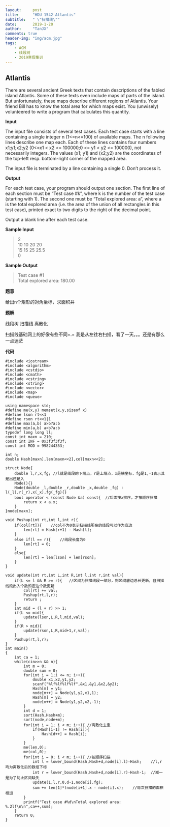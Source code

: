```yaml
---
layout:     post
title:      "HDU 1542 Atlantis"
subtitle:   " \"扫描线\""
date:       2019-1-20
author:     "TanJX"
comments: true
header-img: "img/acm.jpg"
tags:
    - ACM
    - 线段树
    - 2019寒假集训
---
```


## Atlantis

There are several ancient Greek texts that contain descriptions of the fabled island Atlantis. Some of these texts even include maps of parts of the island. But unfortunately, these maps describe different regions of Atlantis. Your friend Bill has to know the total area for which maps exist. You (unwisely) volunteered to write a program that calculates this quantity. 

**Input**

The input file consists of several test cases. Each test case starts with a line containing a single integer n (1<=n<=100) of available maps. The n following lines describe one map each. Each of these lines contains four numbers x1;y1;x2;y2 (0<=x1 < x2 <= 100000;0 <= y1 < y2 <= 100000), not necessarily integers. The values (x1; y1) and (x2;y2) are the coordinates of the top-left resp. bottom-right corner of the mapped area. 

The input file is terminated by a line containing a single 0. Don’t process it.

**Output**

For each test case, your program should output one section. The first line of each section must be “Test case #k”, where k is the number of the test case (starting with 1). The second one must be “Total explored area: a”, where a is the total explored area (i.e. the area of the union of all rectangles in this test case), printed exact to two digits to the right of the decimal point. 

Output a blank line after each test case. 

**Sample Input**

>2<br>
10 10 20 20<br>
15 15 25 25.5<br>
0<br>

**Sample Output**

>Test case #1<br>
Total explored area: 180.00 <br>

**题意**

给出n个矩形的对角坐标，求面积并

**题解**

线段树 扫描线 离散化 

扫描线基础网上的好像有些不同=.=  我是从左往右扫描，看了一天。。。还是有那么一点迷茫

**代码**

```
#include <iostream>
#include <algorithm>
#include <cstdio>
#include <cmath>
#include <cstring>
#include <string>
#include <vector>
#include <map>
#include <queue>

using namespace std;
#define me(x,y) memset(x,y,sizeof x)
#define lson rt<<1
#define rson rt<<1|1
#define max(a,b) a>b?a:b
#define min(a,b) a<b?a:b
typedef long long ll;
const int maxn = 210;
const int INF = 0x3f3f3f3f;
const int MOD = 998244353;

int n;
double Hash[maxn],len[maxn<<2],col[maxn<<2];

struct Node{
    double l,r,x,fg; //l就是线段的下端点，r是上端点，x是横坐标，fg是1,-1表示其是出还是入
    Node(){}
    Node(double _l,double _r,double _x,double _fg) : l(_l),r(_r),x(_x),fg(_fg){}
    bool operator < (const Node &a) const{  //后面按x排序，才按顺序扫描
        return x < a.x;
    }
}node[maxn];

void Pushup(int rt,int l,int r){
    if(col[rt]){    //col不为0表示扫描线所在的线段可以作为底边
        len[rt] = Hash[r+1] - Hash[l];
    }
    else if(l == r){    //线段长度为0
        len[rt] = 0;
    }
    else{
        len[rt] = len[lson] + len[rson];
    }
}

void update(int rt,int L,int R,int l,int r,int val){
    if(L <= l && R >= r){   //区间为扫描线段一部分，则区间底边总长更新，且扫描线段出入个数即底边个数更新
        col[rt] += val;
        Pushup(rt,l,r);
        return ;
    }
    int mid = (l + r) >> 1;
    if(L <= mid){
        update(lson,L,R,l,mid,val);
    }
    if(R > mid){
        update(rson,L,R,mid+1,r,val);
    }
    Pushup(rt,l,r);
}
int main()
{
    int ca = 1;
    while(cin>>n && n){
        int m = 0;
        double sum = 0;
        for(int i = 1;i <= n; i++){
            double x1,x2,y1,y2;
            scanf("%lf%lf%lf%lf",&x1,&y1,&x2,&y2);
            Hash[m] = y1;
            node[m++] = Node(y1,y2,x1,1);
            Hash[m] = y2;
            node[m++] = Node(y1,y2,x2,-1);
        }
        int d = 1;
        sort(Hash,Hash+m);
        sort(node,node+m);
        for(int i = 1; i < m; i++){ //离散化去重
            if(Hash[i-1] != Hash[i]){
                Hash[d++] = Hash[i];
            }
        }
        me(len,0);
        me(col,0);
        for(int i = 0; i < m; i++){ //按顺序扫描
            int l = lower_bound(Hash,Hash+d,node[i].l)-Hash;    //l,r均为离散化后的数组下标
            int r = lower_bound(Hash,Hash+d,node[i].r)-Hash-1;  //减一是为了防止区间缺失
            update(1,l,r,0,d-1,node[i].fg);
            sum += len[1]*(node[i+1].x - node[i].x);    //每次扫描的面积相加
        }
        printf("Test case #%d\nTotal explored area: %.2lf\n\n",ca++,sum);
    }
    return 0;
}

```